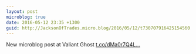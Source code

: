 ```yaml
---
layout: post
microblog: true
date: 2016-05-12 23:35 +1300
guid: http://JacksonOfTrades.micro.blog/2016/05/12/t730707916425154560.html
---
```

New microblog post at Valiant Ghost [t.co/dMa0r7Q4L...](https://t.co/dMa0r7Q4LX)
